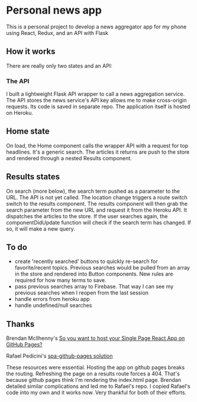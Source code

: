 # Personal news app
This is a personal project to develop a news aggregator app for my phone using React, Redux, and an API with Flask
## How it works
There are really only two states and an API:
### The API
I built a lightweight Flask API wrapper to call a news aggregation service. The API stores the news service's API key allows me to make cross-origin requests. Its code is saved in separate repo. The application itself is hosted on Heroku.
## Home state
On load, the Home component calls the wrapper API with a request for top headlines. It's a generic search. The articles it returns are push to the store and rendered through a nested Results component.
## Results states
On search (more below), the search term pushed as a parameter to the URL. The API is not yet called. The location change triggers a route switch switch to the results component. The results component will then grab the search parameter from the new URL and request it from the Heroku API. It dispatches the articles to the store. If the user searches again, the componentDidUpdate function will check if the search term has changed. If so, it will make a new query.
## To do
- create 'recently searched' buttons to quickly re-search for favorite/recent topics. Previous searches would be pulled from an array in the store and rendered into Button components. New rules are required for how many terms to save.
- pass previous searches array to Firebase. That way I can see my previous searches when I reopen from the last session
- handle errors from heroku app
- handle undefined/null searches

## Thanks
Brendan McIlhenny's [So you want to host your Single Page React App on GitHub Pages?](https://itnext.io/so-you-want-to-host-your-single-age-react-app-on-github-pages-a826ab01e48Â)

Rafael Pedicini's [spa-github-pages solution](https://github.com/rafrex/spa-github-pages)

These resources were essential. Hosting the app on github pages breaks the routing. Refreshing the page on a results route forces a 404. That's because github pages think I'm rendering the index.html page. Brendan detailed similar complications and led me to Rafael's repo. I copied Rafael's code into my own and it works now. Very thankful for both of their efforts. 
